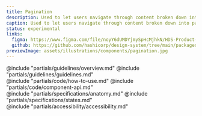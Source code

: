 ```yaml
---
title: Pagination
description: Used to let users navigate through content broken down into pages. Usually paired with tables.
caption: Used to let users navigate through content broken down into pages.
status: experimental
links:
  figma: https://www.figma.com/file/noyY6dUMDYjmySpHcMjhkN/HDS-Product---Components?node-id=18709%3A42011&t=pIE459t8qucXP9uR-1
  github: https://github.com/hashicorp/design-system/tree/main/packages/components/addon/components/hds/pagination
previewImage: assets/illustrations/components/pagination.jpg
---
```


<section data-tab="Guidelines">
  @include "partials/guidelines/overview.md"
  @include "partials/guidelines/guidelines.md"
</section>

<section data-tab="Code">
  @include "partials/code/how-to-use.md"
  @include "partials/code/component-api.md"
  <!-- @include "partials/code/showcase.md" -->
</section>

<section data-tab="Specifications">
  @include "partials/specifications/anatomy.md"
  @include "partials/specifications/states.md"
</section>

<section data-tab="Accessibility">
  @include "partials/accessibility/accessibility.md"
</section>